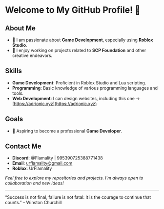 # Welcome to My GitHub Profile! 👋

## About Me
- 🌱 I am passionate about **Game Development**, especially using **Roblox Studio**.
- 👾 I enjoy working on projects related to **SCP Foundation** and other creative endeavors.

## Skills
- **Game Development**: Proficient in Roblox Studio and Lua scripting.
- **Programming**: Basic knowledge of various programming languages and tools.
- **Web Development**: I can design websites, including this one -> [https://adrionic.xyz](https://adrionic.xyz)

## Goals
- 🎯 Aspiring to become a professional **Game Developer**.

## Contact Me
- **Discord**: @Flamality | 995390725388771438
- **Email**: [urflamality@gmail.com](https://mail.google.com/mail/u/0/#inbox?compose=CllgCJvnrFvvXCchvBxvbjLdwNjJrqgxMCBgZsQDJJbdDpZfvksmnSKhSCcMCnVCvBpSQRlcrWg)
- **Roblox**: UrFlamality

*Feel free to explore my repositories and projects. I'm always open to collaboration and new ideas!*

---

“Success is not final, failure is not fatal: It is the courage to continue that counts.” – Winston Churchill
